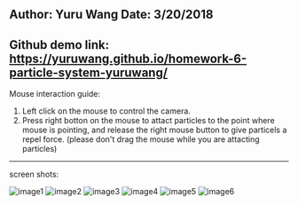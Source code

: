 Author: Yuru Wang
Date: 3/20/2018
---------------------------------------------------------------------------------------------------------------------------------------
Github demo link: https://yuruwang.github.io/homework-6-particle-system-yuruwang/
----------------------------------------------------------------------------------------------------------------------------------------

Mouse interaction guide:

1. Left click on the mouse to control the camera.
2. Press right botton on the mouse to attact particles to the point where mouse is pointing, and release the right mouse button to give particels a repel force. (please don't drag the mouse while you are attacting particles)


--------------------------------------------------------------------------------------------------------------------------------------
screen shots:

![image1](screenshots/1.jpg "Title")
![image2](screenshots/2.jpg "Title")
![image3](screenshots/3.jpg "Title")
![image4](screenshots/4.jpg "Title")
![image5](screenshots/5.jpg "Title")
![image6](screenshots/6.jpg "Title")





